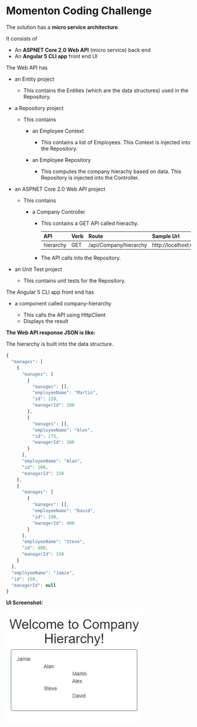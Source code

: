 # Momenton Coding Challenge

The solution has a **micro service architecture**.

It consists of

*   An **ASPNET Core 2.0 Web API** (micro service) back end
*   An **Angular 5 CLI app** front end UI

The Web API has

*   an Entity project
    *   This contains the Entities (which are the data structures) used in the Repository.

*   a Repository project
    *   This contains

        *   an Employee Context
            *   This contains a list of Employees. This Context is injected into the Repository.

        *   an Employee Repository
            *   This computes the company hierachy based on data. This Repository is injected into the Controller.

* an ASPNET Core 2.0 Web API project
    *   This contains
        
        *   a Company Controller
            *   This contains a GET API called hierachy.

                | API | Verb | Route | Sample Url |
                | ---------- | -------- | --------- | ----------- |
                | hierarchy | GET | /api/Company/hierarchy | http://localhost:64800/api/Company/hierarchy |

            *   The API calls into the Repository.                

*   an Unit Test project
    *   This contains unit tests for the Repository.

The Angular 5 CLI app front end has

*   a component called company-hierarchy

    *   This calls the API using HttpClient
    *   Displays the result    

**The Web API response JSON is like:**

The hierarchy is built into the data structure.

```javascript
{
  "manages": [
    {
      "manages": [
        {
          "manages": [],
          "employeeName": "Martin",
          "id": 220,
          "managerId": 100
        },
        {
          "manages": [],
          "employeeName": "Alex",
          "id": 275,
          "managerId": 100
        }
      ],
      "employeeName": "Alan",
      "id": 100,
      "managerId": 150
    },
    {
      "manages": [
        {
          "manages": [],
          "employeeName": "David",
          "id": 190,
          "managerId": 400
        }
      ],
      "employeeName": "Steve",
      "id": 400,
      "managerId": 150
    }
  ],
  "employeeName": "Jamie",
  "id": 150,
  "managerId": null
}
```

**UI Screenshot:**

![Screenshot](https://github.com/VeritasSoftware/MomentonCodingChallenge/blob/master/momenton.web/Screenshot.JPG)